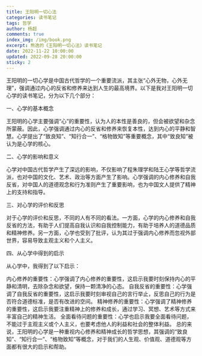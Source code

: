 ```yaml
---
title: 王阳明一切心法
categories: 读书笔记
tags: 哲学
author: 杨超
comments: true
index_img: /img/book.png
excerpt: 熊逸的《王阳明一切心法》读书笔记
date: 2022-11-22 10:00:00
updated: 2022-09-28 20:00:00
sticky: 2
---
```


王阳明的一切心学是中国古代哲学的一个重要流派，其主张“心外无物，心外无理”，强调通过内心的反省和修养来达到人生的最高境界。以下是我对王阳明一切心学的读书笔记，分为以下几个部分：

一、心学的基本概念

王阳明的心学主要强调“心”的重要性，认为人的本性是善良的，但会被欲望和杂念所蒙蔽。因此，心学强调通过内心的反省和修养来恢复本性，达到内心的平静和智慧。心学提出了“致良知”、“知行合一”、“格物致知”等重要概念，其中“致良知”被认为是心学的核心。

二、心学的影响和意义

心学对中国古代哲学产生了深远的影响，不仅影响了程朱理学和陆王心学等哲学流派，也对中国的文化、艺术、政治等方面产生了影响。心学强调的内心修养和自我反省，对中国人的道德观念和行为准则产生了重要影响，也为中国文人提供了精神上的支持和指导。

三、对心学的评价和反思

对于心学的评价和反思，不同的人有不同的看法。一方面，心学的内心修养和自我反省的方法，有助于人们提高自我认识和自我控制能力，有助于培养人的道德品质和精神修养。另一方面，心学也受到了批评，认为其过于强调内心修养而忽视外部世界，容易导致主观主义和个人主义。

四、从心学中得到的启示

从心学中，我得到了以下启示：

内心修养的重要性：心学强调了内心修养的重要性，这启示我要时刻保持内心的平静和清明，去除杂念和欲望，保持一颗清净的心态。
自我反省的重要性：心学强调了自我反省的重要性，这启示我要时刻审视自己的言行举止，反思自己的行为是否符合道德标准，是否有改进的空间。
精神修养的重要性：心学强调了精神修养的重要性，这启示我要注重精神上的修养和成长，通过学习、冥想、艺术等方式来丰富自己的精神生活。
全面看待问题的重要性：心学也启示我要全面看待问题，不能过于主观主义或个人主义，也要考虑他人的利益和社会的整体利益。
总的来说，王阳明的心学是一种重视内心修养和精神成长的哲学思想，其强调的“致良知”、“知行合一”、“格物致知”等概念，对于我们的人生观、价值观、道德观等方面都有很大的启示和帮助。
